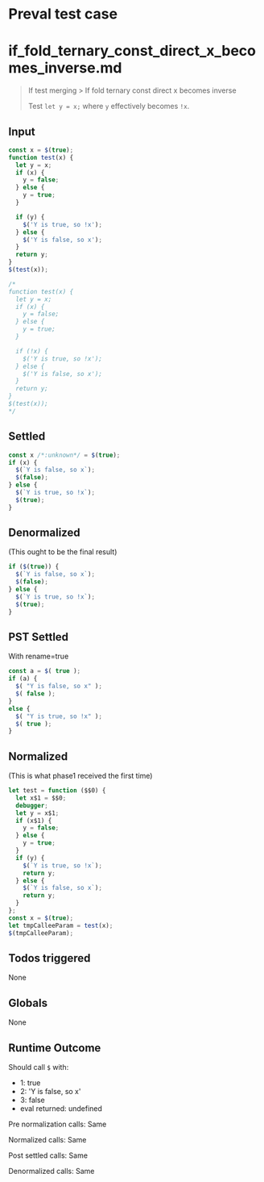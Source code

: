 # Preval test case

# if_fold_ternary_const_direct_x_becomes_inverse.md

> If test merging > If fold ternary const direct x becomes inverse
>
> Test `let y = x;` where `y` effectively becomes `!x`.

## Input

`````js filename=intro
const x = $(true);
function test(x) {
  let y = x;
  if (x) {
    y = false;
  } else {
    y = true;
  }

  if (y) {
    $('Y is true, so !x');
  } else {
    $('Y is false, so x');
  }
  return y;
}
$(test(x));

/*
function test(x) {
  let y = x;
  if (x) {
    y = false;
  } else {
    y = true;
  }

  if (!x) {
    $('Y is true, so !x');
  } else {
    $('Y is false, so x');
  }
  return y;
}
$(test(x));
*/
`````


## Settled


`````js filename=intro
const x /*:unknown*/ = $(true);
if (x) {
  $(`Y is false, so x`);
  $(false);
} else {
  $(`Y is true, so !x`);
  $(true);
}
`````


## Denormalized
(This ought to be the final result)

`````js filename=intro
if ($(true)) {
  $(`Y is false, so x`);
  $(false);
} else {
  $(`Y is true, so !x`);
  $(true);
}
`````


## PST Settled
With rename=true

`````js filename=intro
const a = $( true );
if (a) {
  $( "Y is false, so x" );
  $( false );
}
else {
  $( "Y is true, so !x" );
  $( true );
}
`````


## Normalized
(This is what phase1 received the first time)

`````js filename=intro
let test = function ($$0) {
  let x$1 = $$0;
  debugger;
  let y = x$1;
  if (x$1) {
    y = false;
  } else {
    y = true;
  }
  if (y) {
    $(`Y is true, so !x`);
    return y;
  } else {
    $(`Y is false, so x`);
    return y;
  }
};
const x = $(true);
let tmpCalleeParam = test(x);
$(tmpCalleeParam);
`````


## Todos triggered


None


## Globals


None


## Runtime Outcome


Should call `$` with:
 - 1: true
 - 2: 'Y is false, so x'
 - 3: false
 - eval returned: undefined

Pre normalization calls: Same

Normalized calls: Same

Post settled calls: Same

Denormalized calls: Same
